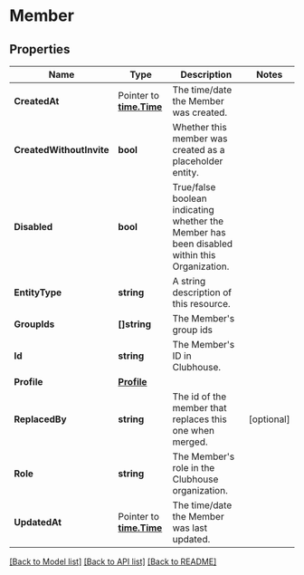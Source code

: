 # Member

## Properties

Name | Type | Description | Notes
------------ | ------------- | ------------- | -------------
**CreatedAt** | Pointer to [**time.Time**](time.Time.md) | The time/date the Member was created. | 
**CreatedWithoutInvite** | **bool** | Whether this member was created as a placeholder entity. | 
**Disabled** | **bool** | True/false boolean indicating whether the Member has been disabled within this Organization. | 
**EntityType** | **string** | A string description of this resource. | 
**GroupIds** | **[]string** | The Member&#39;s group ids | 
**Id** | **string** | The Member&#39;s ID in Clubhouse. | 
**Profile** | [**Profile**](Profile.md) |  | 
**ReplacedBy** | **string** | The id of the member that replaces this one when merged. | [optional] 
**Role** | **string** | The Member&#39;s role in the Clubhouse organization. | 
**UpdatedAt** | Pointer to [**time.Time**](time.Time.md) | The time/date the Member was last updated. | 

[[Back to Model list]](../README.md#documentation-for-models) [[Back to API list]](../README.md#documentation-for-api-endpoints) [[Back to README]](../README.md)


